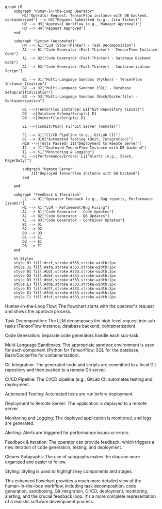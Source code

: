 ```mermaid
graph LR
    subgraph "Human-in-the-Loop Operator"
        H1["Operator Request: TensorFlow instance with DB backend, containerized"] --> H2["Request Submitted (e.g., Jira Ticket)"]
        H2 --> H3["Approval Workflow (e.g., Manager Approval)"]
        H3 --> H4["Request Approved"]
    end

    subgraph "System (Automated)"
        H4 --> A1["LLM (Slow-Thinker) - Task Decomposition"]
        A1 --> B1["Code Generator (Fast-Thinker) - TensorFlow Instance Code"]
        A1 --> B2["Code Generator (Fast-Thinker) - Database Backend Code"]
        A1 --> B3["Code Generator (Fast-Thinker) - Containerization Script"]

        B1 --> D1["Multi-Language Sandbox (Python) - TensorFlow Instance Creation"]
        B2 --> D2["Multi-Language Sandbox (SQL) - Database Setup/Initialization"]
        B3 --> D3["Multi-Language Sandbox (Bash/Dockerfile) - Containerization"]

        D1 -->|TensorFlow Instance| E1["Git Repository (Local)"]
        D2 -->|Database Schema/Scripts| E1
        D3 -->|Dockerfile/Scripts| E1

        E1 -->|Commit/Push| F1["Git Server (Remote)"]

        F1 --> G1["CI/CD Pipeline (e.g., GitLab CI)"]
        G1 --> H10["Automated Testing (Unit, Integration)"]
        H10 -->|Tests Passed| I1["Deployment to Remote Server"]
        I1 --> J1["Deployed TensorFlow Instance with DB backend"]
        I1 --> K1["Monitoring & Logging"]
        K1 -->|Performance/Errors| L1["Alerts (e.g., Slack, PagerDuty)"]

        subgraph "Remote Server"
            J1["Deployed TensorFlow Instance with DB backend"]
        end

    end

    subgraph "Feedback & Iteration"
        L1 --> H1["Operator Feedback (e.g., Bug reports, Performance Issues)"]
        H1 --> A1["LLM - Refinement/Bug Fixing"]
        A1 --> B1["Code Generator - Code Updates"]
        A1 --> B2["Code Generator - DB Updates"]
        A1 --> B3["Code Generator - Container Updates"]
        B1 --> D1
        B2 --> D2
        B3 --> D3
        D1 --> E1
        D2 --> E1
        D3 --> E1
    end

    %% Styles
    style H1 fill:#ccf,stroke:#333,stroke-width:2px
    style J1 fill:#afa,stroke:#333,stroke-width:2px
    style D1 fill:#bbf,stroke:#333,stroke-width:2px
    style D2 fill:#bbf,stroke:#333,stroke-width:2px
    style D3 fill:#bbf,stroke:#333,stroke-width:2px
    style E1 fill:#dde,stroke:#333,stroke-width:2px
    style F1 fill:#dff,stroke:#333,stroke-width:2px
    style G1 fill:#fdd,stroke:#333,stroke-width:2px
    style I1 fill:#fcf,stroke:#333,stroke-width:2px
```

Human-in-the-Loop Flow: The flowchart starts with the operator's request and shows the approval process.

Task Decomposition: The LLM decomposes the high-level request into sub-tasks (TensorFlow instance, database backend, containerization).

Code Generation: Separate code generators handle each sub-task.

Multi-Language Sandboxes:  The appropriate sandbox environment is used for each component (Python for TensorFlow, SQL for the database, Bash/Dockerfile for containerization).

Git Integration:  The generated code and scripts are committed to a local Git repository and then pushed to a remote Git server.

CI/CD Pipeline: The CI/CD pipeline (e.g., GitLab CI) automates testing and deployment.

Automated Testing:  Automated tests are run before deployment.

Deployment to Remote Server: The application is deployed to a remote server.

Monitoring and Logging: The deployed application is monitored, and logs are generated.

Alerting: Alerts are triggered for performance issues or errors.

Feedback & Iteration: The operator can provide feedback, which triggers a new iteration of code generation, testing, and deployment.

Clearer Subgraphs: The use of subgraphs makes the diagram more organized and easier to follow.

Styling:  Styling is used to highlight key components and stages.

This enhanced flowchart provides a much more detailed view of the human-in-the-loop workflow, including task decomposition, code generation, sandboxing, Git integration, CI/CD, deployment, monitoring, alerting, and the crucial feedback loop. It's a more complete representation of a realistic software development process.

